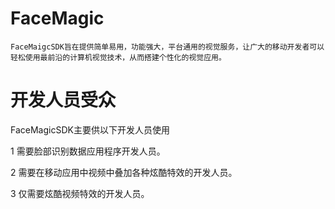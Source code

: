 # FaceMagic
    FaceMaigcSDK旨在提供简单易用，功能强大，平台通用的视觉服务，让广大的移动开发者可以轻松使用最前沿的计算机视觉技术，从而搭建个性化的视觉应用。

# 开发人员受众

FaceMagicSDK主要供以下开发人员使用

1 需要脸部识别数据应用程序开发人员。

2 需要在移动应用中视频中叠加各种炫酷特效的开发人员。

3 仅需要炫酷视频特效的开发人员。
